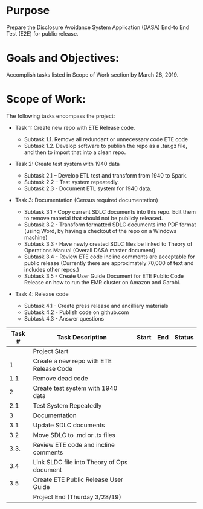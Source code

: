 # Purpose
Prepare the Disclosure Avoidance System Application (DASA) End-to End Test (E2E) for public release. 

# Goals and Objectives:

Accomplish tasks listed in Scope of Work section by March 28, 2019. 

# Scope of Work: 

The following tasks encompass the project:  

* Task 1: Create new repo with ETE Release code.  
  * Subtask 1.1. Remove all redundant or unnecessary code ETE code 
  * Subtask 1.2. Develop software to publish the repo as a .tar.gz file, and then to import that into a clean repo.
  
* Task 2: Create test system with 1940 data 
  * Subtask 2.1 – Develop ETL test and transform from 1940 to Spark. 
  * Subtask 2.2 – Test system repeatedly. 
  * Subtask 2.3 - Document ETL system for 1940 data.
  
* Task 3: Documentation (Census required documentation) 
  * Subtask 3.1 - Copy current SDLC documents into this repo. Edit them to remove material that should not be publicly released.
  * Subtask 3.2 - Transform  formatted SDLC documents into PDF format (using Word, by having a checkout of the repo on a Windows machine)
  * Subtask 3.3 - Have newly created SDLC files be linked to Theory of Operations Manual (Overall DASA master document) 
  * Subtask 3.4 - Review ETE code incline comments are acceptable for public release (Currently there are approximately 70,000 of text and includes other repos.)  
  * Subtask 3.5 - Create User Guide Document for ETE Public Code Release on how to run the EMR cluster on Amazon and Garobi. 

* Task 4: Release code 
  * Subtask 4.1 - Create press release and ancilliary materials
  * Subtask 4.2 - Publish code on github.com
  * Subtask 4.3 - Answer questions



| Task #	| Task Description | Start | End | Status|
|---------------|------------------|-------|-----|-------|
|               | Project Start    |       |     |       |
|1              | Create a new repo with ETE Release Code ||||
|1.1            | Remove dead code ||||
|2              | Create test system with 1940 data ||||
|2.1            | Test System Repeatedly ||||
|3              | Documentation ||||
|3.1            | Update SDLC documents ||||
|3.2            | Move SDLC to .md or .tx files ||||
|3.3.           | Review ETE code and incline comments ||||
|3.4            | Link SLDC file into Theory of Ops document ||||
|3.5            | Create ETE Public Release User Guide ||||
|               | Project End (Thurday 3/28/19) ||||
